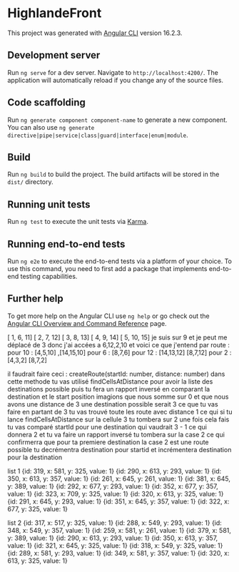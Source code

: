 # HighlandeFront

This project was generated with [Angular CLI](https://github.com/angular/angular-cli) version 16.2.3.

## Development server

Run `ng serve` for a dev server. Navigate to `http://localhost:4200/`. The application will automatically reload if you change any of the source files.

## Code scaffolding

Run `ng generate component component-name` to generate a new component. You can also use `ng generate directive|pipe|service|class|guard|interface|enum|module`.

## Build

Run `ng build` to build the project. The build artifacts will be stored in the `dist/` directory.

## Running unit tests

Run `ng test` to execute the unit tests via [Karma](https://karma-runner.github.io).

## Running end-to-end tests

Run `ng e2e` to execute the end-to-end tests via a platform of your choice. To use this command, you need to first add a package that implements end-to-end testing capabilities.

## Further help

To get more help on the Angular CLI use `ng help` or go check out the [Angular CLI Overview and Command Reference](https://angular.io/cli) page.


[ 1,  6,  11]
[ 2,  7,  12]
[ 3,  8,  13]
[ 4,  9,  14]
[ 5,  10, 15]
je suis sur 9 et je peut me déplacé de 3 donc j'ai accées a 6,12,2,10
et voici ce que j'entend par route :
pour 10 : [4,5,10] ,[14,15,10]
pour 6 : [8,7,6]
pour 12 : [14,13,12] [8,7,12] 
pour 2 : [4,3,2] [8,7,2]


il faudrait faire ceci :
createRoute(startId: number, distance: number)
dans cette methode tu vas utilisé findCellsAtDistance pour avoir la liste des destinations possible
puis tu fera un rapport inversé en comparant la destination et le start position 
imagions que nous somme sur 0 et que nous avons une distance de 3 une destination possible serait 3 ce que tu vas faire 
en partant de 3 tu vas trouvé toute les route avec distance 1 ce qui si tu lance findCellsAtDistance sur la cellule 3 tu tombera sur 2 une fois cela fais tu vas comparé startId pour une destination qui vaudrait
3 - 1 ce qui donnera 2 et tu va faire un rapport inversé tu tombera sur la case 2 ce qui confirmerra que pour ta premiere destination la case 2 est une route possible tu decrémentra destination pour startid et incrémentera destination pour la destination

list 1
{id: 319, x: 581, y: 325, value: 1}
{id: 290, x: 613, y: 293, value: 1}
{id: 350, x: 613, y: 357, value: 1}
{id: 261, x: 645, y: 261, value: 1}
{id: 381, x: 645, y: 389, value: 1}
{id: 292, x: 677, y: 293, value: 1}
{id: 352, x: 677, y: 357, value: 1}
{id: 323, x: 709, y: 325, value: 1}
{id: 320, x: 613, y: 325, value: 1}
{id: 291, x: 645, y: 293, value: 1}
{id: 351, x: 645, y: 357, value: 1}
{id: 322, x: 677, y: 325, value: 1}


list 2
{id: 317, x: 517, y: 325, value: 1}
{id: 288, x: 549, y: 293, value: 1}
{id: 348, x: 549, y: 357, value: 1}
{id: 259, x: 581, y: 261, value: 1}
{id: 379, x: 581, y: 389, value: 1}
{id: 290, x: 613, y: 293, value: 1}
{id: 350, x: 613, y: 357, value: 1}
{id: 321, x: 645, y: 325, value: 1}
{id: 318, x: 549, y: 325, value: 1}
{id: 289, x: 581, y: 293, value: 1}
{id: 349, x: 581, y: 357, value: 1}
{id: 320, x: 613, y: 325, value: 1}
